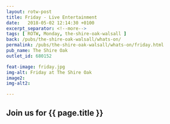 ```yaml
---
layout: rotw-post
title: Friday - Live Entertainment 
date:   2018-05-02 12:14:30 +0100
excerpt_separator: <!--more-->
tags: [ ROTW, Monday, the-shire-oak-walsall ]
back: /pubs/the-shire-oak-walsall/whats-on/
permalink: /pubs/the-shire-oak-walsall/whats-on/friday.html
pub_name: The Shire Oak
outlet_id: 680152

feat-image: friday.jpg
img-alt: Friday at The Shire Oak
image2:
img-alt2:

---
```


<h2>Join us for {{ page.title }}</h2>